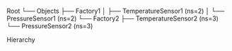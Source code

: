 Root
 └── Objects
      ├── Factory1
      │    ├── TemperatureSensor1 (ns=2)
      │    └── PressureSensor1 (ns=2)
      └── Factory2
           ├── TemperatureSensor2 (ns=3)
           └── PressureSensor2 (ns=3)

Hierarchy
